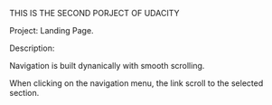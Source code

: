 THIS IS THE SECOND PORJECT OF UDACITY

Project: Landing Page.

Description: 

Navigation is built dynanically  with smooth scrolling.

When clicking on the navigation menu, the link scroll to the selected section. 